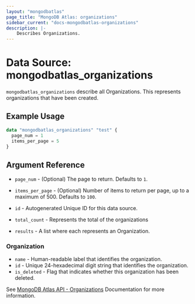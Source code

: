 ```yaml
---
layout: "mongodbatlas"
page_title: "MongoDB Atlas: organizations"
sidebar_current: "docs-mongodbatlas-organizations"
description: |-
    Describes Organizations.
---
```


# Data Source: mongodbatlas_organizations

`mongodbatlas_organizations` describe all Organizations. This represents organizations that have been created.


## Example Usage

```terraform
data "mongodbatlas_organizations" "test" {
  page_num = 1
  items_per_page = 5
}
```

## Argument Reference
* `page_num` - (Optional)  	The page to return. Defaults to `1`.
* `items_per_page` - (Optional) Number of items to return per page, up to a maximum of 500. Defaults to `100`.


* `id` - Autogenerated Unique ID for this data source.
* `total_count` - Represents the total of the organizations

* `results` - A list where each represents an Organization.


### Organization

* `name` - Human-readable label that identifies the organization.
* `id` - Unique 24-hexadecimal digit string that identifies the organization.
* `is_deleted` - Flag that indicates whether this organization has been deleted.
  
See [MongoDB Atlas API - Organizations](https://www.mongodb.com/docs/atlas/reference/api-resources-spec/#tag/Organizations/operation/listOrganizations)  Documentation for more information.
